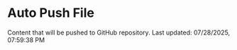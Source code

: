 # Auto Push File

Content that will be pushed to GitHub repository.
Last updated: 07/28/2025, 07:59:38 PM